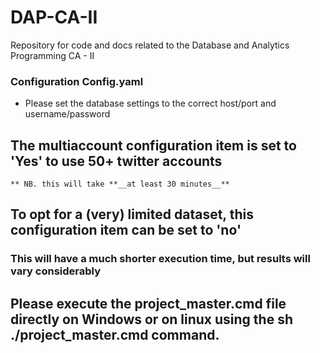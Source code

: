 # DAP-CA-II
Repository for code and docs related to the Database and Analytics Programming CA - II

### Configuration **Config.yaml**
* Please set the database settings to the correct host/port and username/password 

## The multiaccount configuration item is set to 'Yes' to use 50+ twitter accounts
    ** NB. this will take **__at least 30 minutes__**

## To opt for a (very) limited dataset, this configuration item can be set to 'no'
### This will have a much shorter execution time, but results will vary considerably


## Please execute the project_master.cmd file directly on Windows or on linux using the sh ./project_master.cmd command.
